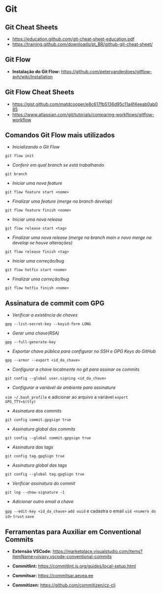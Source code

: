 # Git

## Git Cheat Sheets

- https://education.github.com/git-cheat-sheet-education.pdf
- https://training.github.com/downloads/pt_BR/github-git-cheat-sheet/

## Git Flow

- **Instalação do Git Flow:** https://github.com/petervanderdoes/gitflow-avh/wiki/Installation

## Git Flow Cheat Sheets

- https://gist.github.com/matdcooper/e8c617fb5136d95c11a4f4eeab0ab085
- https://www.atlassian.com/git/tutorials/comparing-workflows/gitflow-workflow

## Comandos Git Flow mais utilizados

- *Inicializando o Git Flow*

```git flow init```

- *Conferir em qual branch se está trabalhando*

```git branch```

- *Iniciar uma nova feature*

```git flow feature start <nome>```

- *Finalizar uma feature (merge na branch develop)*

```git flow feature finish <nome>```

- *Iniciar uma nova release*

```git flow release start <tag>```

- *Finalizar uma nova release (merge na branch main e novo merge na develop se houve alterações)*

```git flow release finish <tag>```

- *Iniciar uma correção/bug*

```git flow hotfix start <nome>```

- *Finalizar uma correção/bug*

```git flow hotfix finish <nome>```

## Assinatura de commit com GPG

- *Verificar a existência de chaves*

```gpg --list-secret-key --keyid-form LONG```

- *Gerar uma chave(RSA)*

```gpg --full-generate-key```

- *Exportar chave pública para configurar no SSH e GPG Keys do GitHub*

```gpg --armor --export <id_da_chave>```

- *Configurar a chave localmente no git para assinar os commits*

```git config --global user.signing <id_da_chave>```

- *Configurar a variável de ambiente para assinatura*

```vim ~/.bash_profile``` e adicionar ao arquivo a variável ```export GPG_TTY=$(tty)```

- *Assinatura dos commits*

```git config commit.gpgsign true```

- *Assinatura global dos commits*

```git config --global commit.gpgsign true```

- *Assinatura das tags*

```git config tag.gpgSign true```

- *Assinatura global das tags*

```git config --global tag.gpgSign true```

- *Verificar assinatura do commit*

```git log --show-signature -1```

- *Adicionar outro email a chave*

```gpg --edit-key <id_da_chave>```
```add uuid``` e cadastra o email
```uid <numero do id>```
```trust```
```save```

## Ferramentas para Auxiliar em Conventional Commits

- **Extensão VSCode:** https://marketplace.visualstudio.com/items?itemName=vivaxy.vscode-conventional-commits

- **Commitlint:** https://commitlint.js.org/guides/local-setup.html

- **Commitsar:** https://commitsar.aevea.ee

- **Commitizen:** https://github.com/commitizen/cz-cli